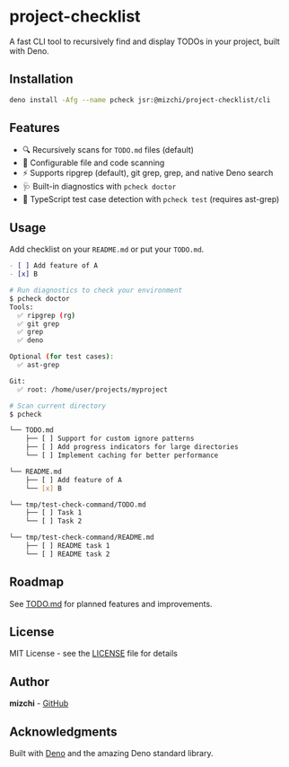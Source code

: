 # project-checklist

A fast CLI tool to recursively find and display TODOs in your project, built
with Deno.

## Installation

```bash
deno install -Afg --name pcheck jsr:@mizchi/project-checklist/cli
```

## Features

- 🔍 Recursively scans for `TODO.md` files (default)
- 🎯 Configurable file and code scanning
- ⚡ Supports ripgrep (default), git grep, grep, and native Deno search
- 🩺 Built-in diagnostics with `pcheck doctor`
- 🧪 TypeScript test case detection with `pcheck test` (requires ast-grep)

## Usage

Add checklist on your `README.md` or put your `TODO.md`.

```markdown
- [ ] Add feature of A
- [x] B
```

```bash
# Run diagnostics to check your environment
$ pcheck doctor
Tools:
  ✅ ripgrep (rg)
  ✅ git grep
  ✅ grep
  ✅ deno

Optional (for test cases):
  ✅ ast-grep

Git:
  ✅ root: /home/user/projects/myproject

# Scan current directory
$ pcheck

└── TODO.md
    ├── [ ] Support for custom ignore patterns
    ├── [ ] Add progress indicators for large directories
    └── [ ] Implement caching for better performance

└── README.md
    ├── [ ] Add feature of A
    └── [x] B

└── tmp/test-check-command/TODO.md
    ├── [ ] Task 1
    └── [ ] Task 2

└── tmp/test-check-command/README.md
    ├── [ ] README task 1
    └── [ ] README task 2
```

## Roadmap

See [TODO.md](./TODO.md) for planned features and improvements.

## License

MIT License - see the [LICENSE](LICENSE) file for details

## Author

**mizchi** - [GitHub](https://github.com/mizchi)

## Acknowledgments

Built with [Deno](https://deno.land/) and the amazing Deno standard library.
